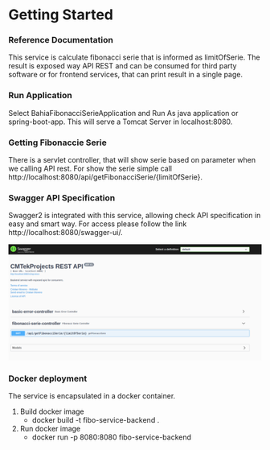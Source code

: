 # Getting Started

### Reference Documentation
This service is calculate fibonacci serie that is informed as limitOfSerie. The result is exposed way API REST and can be consumed for third party software or for frontend services, that can print result in a single page.

### Run Application
Select BahiaFibonacciSerieApplication and Run As java application or spring-boot-app. This will serve a Tomcat Server
in localhost:8080.

### Getting Fibonaccie Serie
There is a servlet controller, that will show serie based on parameter when we calling API rest. For show the serie simple call
http://localhost:8080/api/getFibonacciSerie/{limitOfSerie}.

### Swagger API Specification
Swagger2 is integrated with this service, allowing check API specification in easy and smart way. For access
please follow the link http://localhost:8080/swagger-ui/.

![Optional Text](swagger-ui.png)

### Docker deployment
The service is encapsulated in a docker container.

1. Build docker image
    - docker build -t fibo-service-backend .
2. Run docker image 
    - docker run -p 8080:8080 fibo-service-backend


